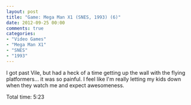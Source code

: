 ```yaml
---
layout: post
title: "Game: Mega Man X1 (SNES, 1993) (6)"
date: 2012-09-25 00:00
comments: true
categories:
- "Video Games"
- "Mega Man X1"
- "SNES"
- "1993"
---
```


I got past Vile, but had a heck of a time getting up the wall with
the flying platformers... it was so painful. I feel like I'm
really letting my kids down when they watch me and expect
awesomeness.

Total time: 5:23
